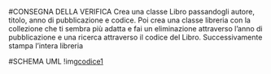 #CONSEGNA DELLA VERIFICA
Crea una classe Libro passandogli autore, titolo, anno di pubblicazione e codice.
Poi crea una classe libreria con la collezione che ti sembra più adatta e fai un eliminazione attraverso l’anno di pubblicazione e una ricerca attraverso il codice del Libro.
Successivamente stampa l’intera libreria

#SCHEMA UML
!img[codice1](codice1.JPG)
